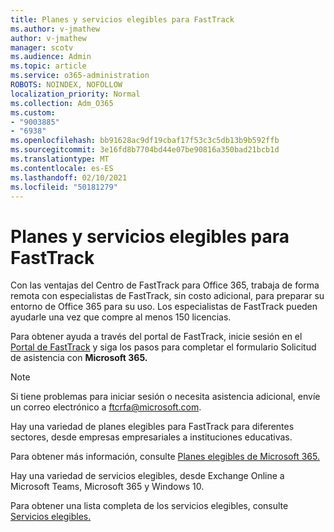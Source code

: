 ```yaml
---
title: Planes y servicios elegibles para FastTrack
ms.author: v-jmathew
author: v-jmathew
manager: scotv
ms.audience: Admin
ms.topic: article
ms.service: o365-administration
ROBOTS: NOINDEX, NOFOLLOW
localization_priority: Normal
ms.collection: Adm_O365
ms.custom:
- "9003885"
- "6938"
ms.openlocfilehash: bb91628ac9df19cbaf17f53c3c5db13b9b592ffb
ms.sourcegitcommit: 3e16fd8b7704bd44e07be90816a350bad21bcb1d
ms.translationtype: MT
ms.contentlocale: es-ES
ms.lasthandoff: 02/10/2021
ms.locfileid: "50181279"
---
```

# <a name="eligible-services-and-plans-for-fasttrack"></a>Planes y servicios elegibles para FastTrack

Con las ventajas del Centro de FastTrack para Office 365, trabaja de forma remota con especialistas de FastTrack, sin costo adicional, para preparar su entorno de Office 365 para su uso. Los especialistas de FastTrack pueden ayudarle una vez que compre al menos 150 licencias.

Para obtener ayuda a través del portal de FastTrack, inicie sesión en el [Portal de FastTrack](https://go.microsoft.com/fwlink/?linkid=2125443) y siga los pasos para completar el formulario Solicitud de asistencia con **Microsoft 365.**

> [!NOTE]
> Si tiene problemas para iniciar sesión o necesita asistencia adicional, envíe un correo electrónico a [ftcrfa@microsoft.com](mailto:ftcrfa@microsoft.com).

Hay una variedad de planes elegibles para FastTrack para diferentes sectores, desde empresas empresariales a instituciones educativas.

Para obtener más información, consulte [Planes elegibles de Microsoft 365.](https://go.microsoft.com/fwlink/?linkid=2125459)

Hay una variedad de servicios elegibles, desde Exchange Online a Microsoft Teams, Microsoft 365 y Windows 10.

Para obtener una lista completa de los servicios elegibles, consulte [Servicios elegibles.](https://go.microsoft.com/fwlink/?linkid=2125636)
